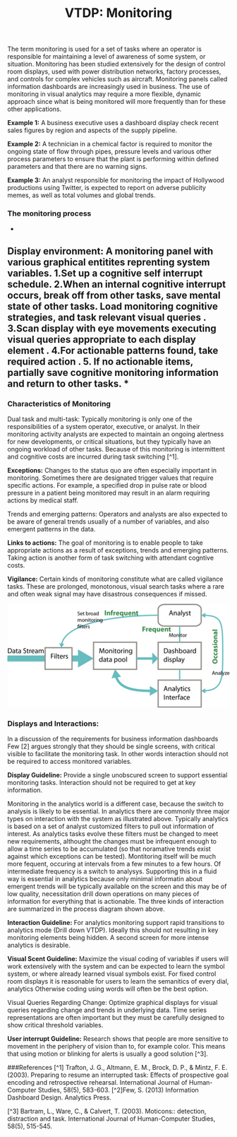 ﻿---
layout: post
title: "VTDP: Monitoring"
---
 
The term monitoring is used for a set of tasks where an operator is responsible for maintaining a level of awareness of some system, or situation. Monitoring has been studied extensively for the design of control room displays, used with power distribution networks, factory processes, and controls for complex vehicles such as aircraft. Monitoring panels called information dashboards are increasingly used in business. The use of monitoring in visual analytics may require a more flexible, dynamic approach since what is being monitored will more frequently than for these other applications. 

**Example 1:** A business executive uses a dashboard display check recent sales figures by region and aspects of the supply pipeline. 

**Example 2:** A technician in a chemical factor is required to monitor the ongoing state of flow through pipes, pressure levels and various other process parameters to ensure that the plant is performing within defined parameters and that there are no warning signs. 

**Example 3:** An analyst responsible for monitoring the impact of Hollywood productions using Twitter, is expected to report on adverse publicity memes, as well as total volumes and global trends. 

### The monitoring process 

*
Display environment: A monitoring panel with various graphical entitites reprenting system variables.  1.Set up a cognitive self interrupt schedule.
2.When an internal cognitive interrupt occurs, break off from other tasks, save mental state of other tasks. Load monitoring cognitive strategies, and task relevant visual queries . 
3.Scan display with eye movements executing visual queries appropriate to each display element . 
4.For actionable patterns found, take required action . 
5. If no actionable items, partially save cognitive monitoring information and return to other tasks. 
*
------

### Characteristics of Monitoring

Dual task and multi-task:  Typically monitoring is only one of the responsibilities of a system operator, executive, or analyst. In their monitoring activity analysts are expected to maintain an ongoing alertness for new developments, or critical situations, but they typically have an ongoing workload of other tasks. Because of this monitoring is intermittent and cognitive costs are incurred during task switching [^1]. 

**Exceptions:** Changes to the status quo are often especially important in monitoring. Sometimes there are designated trigger values that require specific actions. For example, a specified drop in pulse rate or blood pressure in a patient being monitored may result in an alarm requiring actions by medical staff. 

Trends and emerging patterns: Operators and analysts are also expected to be aware of general trends usually of a number of variables, and also emergent patterns in the data. 

**Links to actions:**  The goal of monitoring is to enable people to take appropriate actions as a result of exceptions, trends and emerging patterns. Taking action is another form of task switching with attendant cogntive costs. 

**Vigilance:** Certain kinds of monitoring constitute what are called vigilance tasks. These are prolonged, monotonous, visual search tasks where a rare and often weak signal may have disastrous consequences if missed. 

![Interactions in monitoring occur as different temporal frequencies](/images/MonitoringSystemSchema.jpg)


### Displays and Interactions:  
In a discussion of the requirements for business information dashboards Few [2] argues strongly that they should be single screens, with critical visible to facilitate the monitoring task. In other words interaction should not be required to access monitored variables.

**Display Guideline:** Provide a single unobscured screen to support essential monitoring tasks. Interaction should not be required to get at key information. 

Monitoring in the analytics world is a different case, because the switch to analysis is likely to be essential. In analytics there are commonly three major types on interaction with the system as illustrated above. Typically analytics is based on a set of analyst customized filters to pull out information of interest. As analytics tasks evolve these filters must be changed to meet new requirements, althought the changes must be infrequent enough to allow a time series to be accumulated (so that noramative trends exist against which exceptions can be tested). Montitoring itself will be much more fequent, occuring at intervals from a few minutes to a few hours. Of intermediate frequency is a switch to analysys. Supporting this in a fluid way is essential in analytics because only minimal informatin about emergent trends will be typically available on the screen and this may be of low quality, necessitation drill down operations on many pieces of information for everything that is actionable. The three kinds of interaction are summarized in the process diagram shown above. 

**Interaction Guideline:** For analytics monitoring support rapid transitions to analytics mode (Drill down VTDP). Ideally this should not resulting in key monitoring elements being hidden. A second screen for more intense analytics is desirable. 

**Visual Scent Guideline:** Maximize the visual coding of variables if users will work extensively with the system and can be expected to learn the symbol system, or where already learned visual symbols exist. For fixed control room displays it is reasonable for users to learn the semanitics of every dial, analytics Otherwise coding using words will often be the best option.

Visual Queries Regarding Change: Optimize graphical displays for visual queries regarding change and trends in underlying data. Time series representations are often important but they must be carefully designed to show critical threshold variables.

**User interrupt Guideline:** Research shows that people are more sensitive to movement in the periphery of vision than to, for example color. This means that using motion or blinking for alerts is usually a good solution [^3]. 

###References 
[^1] Trafton, J. G., Altmann, E. M., Brock, D. P., & Mintz, F. E. (2003). Preparing to resume an interrupted task: Effects of prospective goal encoding and retrospective rehearsal. International Journal of Human-Computer Studies, 58(5), 583-603.
[^2]Few, S. (2013) Information Dashboard Design. Analytics Press. 

[^3] Bartram, L., Ware, C., & Calvert, T. (2003). Moticons:: detection, distraction and task. International Journal of Human-Computer Studies, 58(5), 515-545.

